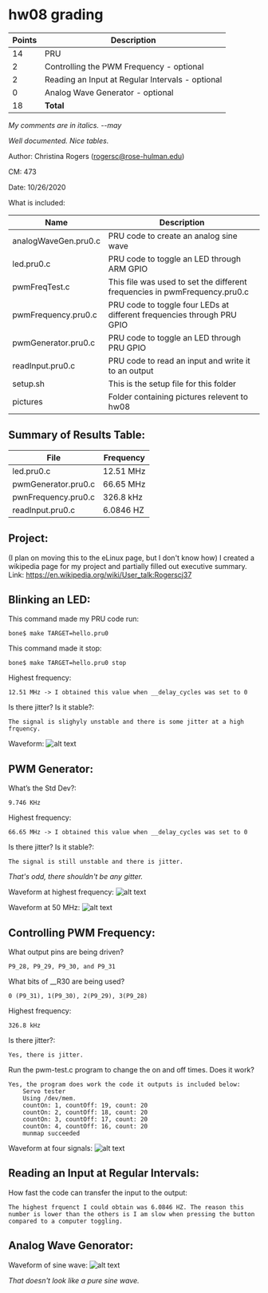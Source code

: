 # hw08 grading

| Points      | Description |
| ----------- | ----------- |
| 14 | PRU
|  2 | Controlling the PWM Frequency - optional
|  2 | Reading an Input at Regular Intervals - optional
|  0 | Analog Wave Generator - optional
| 18 | **Total**

*My comments are in italics. --may*

*Well documented.  Nice tables.*


Author: Christina Rogers (rogersc@rose-hulman.edu)

CM: 473

Date: 10/26/2020

What is included:

| Name      | Description |
| ----------- | ----------- |
| analogWaveGen.pru0.c | PRU code to create an analog sine wave
| led.pru0.c | PRU code to toggle an LED through ARM GPIO
| pwmFreqTest.c | This file was used to set the different frequencies in pwmFrequency.pru0.c
| pwmFrequency.pru0.c | PRU code to toggle four LEDs at different frequencies through PRU GPIO
| pwmGenerator.pru0.c | PRU code to toggle an LED through PRU GPIO
| readInput.pru0.c | PRU code to read an input and write it to an output
| setup.sh | This is the setup file for this folder
| pictures | Folder containing pictures relevent to hw08

## Summary of Results Table: ##

| File      | Frequency |
| ----------- | ----------- | 
| led.pru0.c | 12.51 MHz
| pwmGenerator.pru0.c | 66.65 MHz
| pwnFrequency.pru0.c |  326.8 kHz
| readInput.pru0.c | 6.0846 HZ

## Project: ##
(I plan on moving this to the eLinux page, but I don't know how)
I created a wikipedia page for my project and partially filled out executive summary. Link: https://en.wikipedia.org/wiki/User_talk:Rogerscj37

## Blinking an LED: ##
This command made my PRU code run: 

    bone$ make TARGET=hello.pru0 

This command made it stop: 
    
    bone$ make TARGET=hello.pru0 stop

Highest frequency:

    12.51 MHz -> I obtained this value when __delay_cycles was set to 0

Is there jitter? Is it stable?:

    The signal is slighyly unstable and there is some jitter at a high frquency.

Waveform:
![alt text](https://github.com/rogers3/ECE434/blob/master/hw08/picrutes/led.png.png)

## PWM Generator: ##
What’s the Std Dev?:

    9.746 KHz
    
Highest frequency:

    66.65 MHz -> I obtained this value when __delay_cycles was set to 0

Is there jitter? Is it stable?:

    The signal is still unstable and there is jitter.
    
*That's odd, there shouldn't be any gitter.*

Waveform at highest frequency:
![alt text](https://github.com/rogers3/ECE434/blob/master/hw08/picrutes/pwmGenerator_MaxFreq.png)


Waveform at 50 MHz:
![alt text](https://github.com/rogers3/ECE434/blob/master/hw08/picrutes/pwmGenerator_50MHz.png)

## Controlling PWM Frequency: ##
What output pins are being driven?         

    P9_28, P9_29, P9_30, and P9_31

What bits of __R30 are being used?          
    
    0 (P9_31), 1(P9_30), 2(P9_29), 3(P9_28)

Highest frequency:

    326.8 kHz

Is there jitter?:

    Yes, there is jitter.

Run the pwm-test.c program to change the on and off times. Does it work?

    Yes, the program does work the code it outputs is included below:
        Servo tester
        Using /dev/mem.
        countOn: 1, countOff: 19, count: 20
        countOn: 2, countOff: 18, count: 20
        countOn: 3, countOff: 17, count: 20
        countOn: 4, countOff: 16, count: 20
        munmap succeeded

Waveform at four signals:
![alt text](https://github.com/rogers3/ECE434/blob/master/hw08/picrutes/pwmFrequency.png)


## Reading an Input at Regular Intervals: ##

How fast the code can transfer the input to the output:

    The highest frquenct I could obtain was 6.0846 HZ. The reason this number is lower than the others is I am slow when pressing the button compared to a computer toggling.

## Analog Wave Genorator: ##

Waveform of sine wave:
![alt text](https://github.com/rogers3/ECE434/blob/master/hw08/picrutes/sineWave.png)

*That doesn't look like a pure sine wave.*